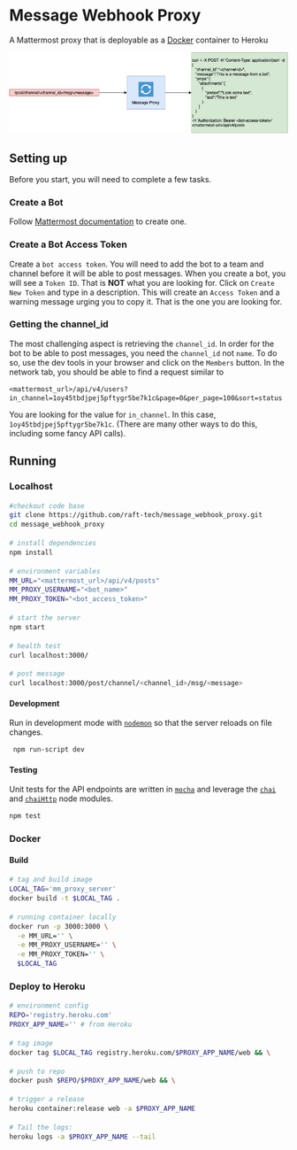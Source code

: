 # Message Webhook Proxy

A Mattermost proxy that is deployable as a [Docker](https://www.docker.com/) container to Heroku

![message_proxy_diagram](diagrams/message_proxy_diagram.png)

## Setting up
Before you start, you will need to complete a few tasks.

### Create a Bot
Follow [Mattermost documentation](https://docs.mattermost.com/developer/bot-accounts.html#bot-account-creation) to create one.

### Create a Bot Access Token
Create a `bot access token`. You will need to add the bot to a team and channel before it will be able to post messages. When you create a bot, you will see a `Token ID`. That is **NOT** what you are looking for. Click on `Create New Token` and type in a description. This will create an `Access Token` and a warning message urging you to copy it. That is the one you are looking for.


### Getting the channel_id
The most challenging aspect is retrieving the `channel_id`. In order for the bot to be able to post messages, you need the `channel_id` not `name`. To do so, use the dev tools in your browser and click on the `Members` button. In the network tab, you should be able to find a request similar to

```
<mattermost_url>/api/v4/users?in_channel=1oy45tbdjpej5pftygr5be7k1c&page=0&per_page=100&sort=status
```

You are looking for the value for `in_channel`. In this case, `1oy45tbdjpej5pftygr5be7k1c`. (There are many other ways to do this, including some fancy API calls).


## Running

### Localhost
```sh
#checkout code base
git clone https://github.com/raft-tech/message_webhook_proxy.git
cd message_webhook_proxy

# install dependencies
npm install

# environment variables
MM_URL="<mattermost_url>/api/v4/posts"
MM_PROXY_USERNAME="<bot_name>"
MM_PROXY_TOKEN="<bot_access_token>"

# start the server
npm start

# health test
curl localhost:3000/

# post message
curl localhost:3000/post/channel/<channel_id>/msg/<message>
```

#### Development
Run in development mode with [`nodemon`](https://www.npmjs.com/package/nodemon) so that the server reloads on file changes.
```sh
 npm run-script dev
```

#### Testing
Unit tests for the API endpoints are written in [`mocha`](https://mochajs.org/) and leverage the [`chai`](https://www.chaijs.com/) and [`chaiHttp`](https://www.chaijs.com/plugins/chai-http/) node modules.
```sh
npm test
```

### Docker

#### Build
```sh
# tag and build image
LOCAL_TAG='mm_proxy_server'
docker build -t $LOCAL_TAG .

# running container locally
docker run -p 3000:3000 \
  -e MM_URL='' \
  -e MM_PROXY_USERNAME='' \
  -e MM_PROXY_TOKEN='' \
  $LOCAL_TAG
```

### Deploy to Heroku
```sh
# environment config
REPO='registry.heroku.com'
PROXY_APP_NAME='' # from Heroku

# tag image
docker tag $LOCAL_TAG registry.heroku.com/$PROXY_APP_NAME/web && \

# push to repo
docker push $REPO/$PROXY_APP_NAME/web && \

# trigger a release
heroku container:release web -a $PROXY_APP_NAME

# Tail the logs:
heroku logs -a $PROXY_APP_NAME --tail
```
